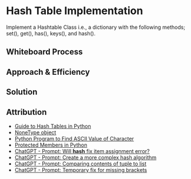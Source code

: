 # Hash Table Implementation
<!-- Description of the challenge -->
Implement a Hashtable Class i.e., a dictionary with the following methods; set(), get(), has(), keys(), and hash().

## Whiteboard Process
<!-- Embedded whiteboard image -->

## Approach & Efficiency
<!-- What approach did you take? Why? What is the Big O space/time for this approach? -->

## Solution
<!-- Show how to run your code, and examples of it in action -->

## Attribution
- [Guide to Hash Tables in Python](https://stackabuse.com/hash-tables-in-python/)
- [NoneType object](https://stackoverflow.com/questions/21095654/what-is-a-nonetype-object)
- [Python Program to Find ASCII Value of Character](https://www.programiz.com/python-programming/examples/ascii-character)
- [Protected Members in Python](https://www.tutorialsteacher.com/python/public-private-protected-modifiers)
- [ChatGPT - Prompt: Will __hash__ fix item assignment error?](https://chat.openai.com/c/8de7c59b-8e98-4371-aa31-6120531acd2b)
- [ChatGPT - Prompt: Create a more complex hash algorithm](https://chat.openai.com/c/0b030e4a-c15d-4251-ad5c-9097db72b7fa)
- [ChatGPT - Prompt: Comparing contents of tuple to list](https://chat.openai.com/c/37191035-9beb-4ff6-8e37-08287d35a137)
- [ChatGPT - Prompt: Temporary fix for missing brackets](https://chat.openai.com/c/b27b6519-b6fa-4ed2-a3c3-690baa8ec5f6)
